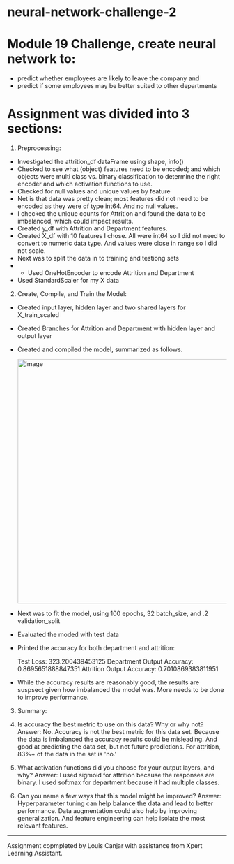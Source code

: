 # neural-network-challenge-2
# Module 19 Challenge, create neural network to:
  - predict whether employees are likely to leave the company and
  - predict if some employees may be better suited to other departments

# Assignment was divided into 3 sections:
1. Preprocessing:
- Investigated the attrition_df dataFrame using shape, info()
- Checked to see what (object) features need to be encoded; and which objects were multi class vs. binary classification to determine the right encoder and which activation functions to use.
- Checked for null values and unique values by feature
- Net is that data was pretty clean; most features did not need to be encoded as they were of type int64.  And no null values.
- I checked the unique counts for Attrition and found the data to be imbalanced, which could impact results.
- Created y_df with Attrition and Department features.
- Created X_df with 10 features I chose.  All were int64 so I did not need to convert to numeric data type.  And values were close in range so I did not scale.
- Next was to split the data in to training and testiong sets
- - Used OneHotEncoder to encode Attrition and Department
- Used StandardScaler for my X data

2.  Create, Compile, and Train the Model:
- Created input layer, hidden layer and two shared layers for X_train_scaled
- Created Branches for Attrition and Department with hidden layer and output layer
- Created and compiled the model, summarized as follows.


  <img width="560" alt="image" src="https://github.com/user-attachments/assets/e561be2b-e515-4e5b-8dcf-9c8e6ea95b38">


- Next was to fit the model, using 100 epochs, 32 batch_size, and .2 validation_split
- Evaluated the moded with test data
- Printed the accuracy for both department and attrition:
  
    Test Loss: 323.200439453125
    Department Output Accuracy: 0.8695651888847351
    Attrition Output Accuracy: 0.7010869383811951

- While the accuracy results are reasonably good, the results are suspsect given how imbalanced the model was.  More needs to be done to improve performance.

3.  Summary:
   1. Is accuracy the best metric to use on this data? Why or why not?
      Answer: No. Accuracy is not the best metric for this data set. Because the data is imbalanced the accuracy results could be misleading. And good at predicting the data set, but not future predictions. For attrition, 83%+ of the data in the set is 'no.'

  2. What activation functions did you choose for your output layers, and why?
     Answer: I used sigmoid for attrition because the responses are binary. I used softmax for department because it had multiple classes.

  3. Can you name a few ways that this model might be improved?
     Answer: Hyperparameter tuning can help balance the data and lead to better performance. Data augmentation could also help by improving generalization. And feature engineering can help isolate the most relevant features.

___
Assignment copmpleted by Louis Canjar with assistance from Xpert Learning Assistant.
